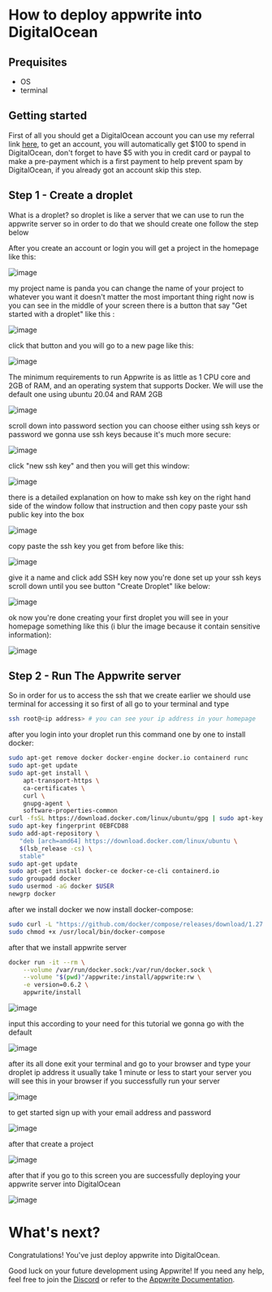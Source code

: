 # How to deploy appwrite into DigitalOcean

## Prequisites

- OS 
- terminal 

## Getting started

First of all you should get a DigitalOcean account you can use my referral link [here](https://m.do.co/c/35524e9707b0), to get an account, you will
automatically get $100 to spend in DigitalOcean, don't forget to have $5 with you in credit card or paypal to make 
a pre-payment which is a first payment to help prevent spam by DigitalOcean, if you already got an account skip this step.

## Step 1 - Create a droplet

What is a droplet? so droplet is like a server that we can use to run the appwrite server so in order to do that we should create one
follow the step below

After you create an account or login you will get a project in the homepage like this:

![image](https://imgur.com/download/ZQ2FUjX)

my project name is panda you can change the name of your project to whatever you want it doesn't matter
the most important thing right now is you can see in the middle of your screen there is a button that say "Get started with a droplet"
like this :

![image](https://imgur.com/download/f9DsKAw)

click that button and you will go to a new page like this:

![image](https://imgur.com/download/XVRkq8C)

The minimum requirements to run Appwrite is as little as 1 CPU core and 2GB of RAM, and an operating system that supports Docker.
 We will use the default one using ubuntu 20.04 and RAM 2GB

 ![image](https://imgur.com/download/4bqbGYg)
 
 scroll down into password section you can choose either using ssh keys or password we gonna use ssh keys because it's much more secure:

![image](https://imgur.com/download/IpDbMmJ)

click "new ssh key" and then you will get this window:

![image](https://imgur.com/download/cUNWz5w)

there is a detailed explanation on how to make ssh key on the right hand side of the window follow that instruction and then copy paste
your ssh public key into the box

![image](https://imgur.com/download/qbMltoP)

copy paste the ssh key you get from before like this:

![image](https://imgur.com/download/Mpl0SfK)

give it a name and click add SSH key now you're done set up your ssh keys scroll down until you see button "Create Droplet" like below:

![image](https://imgur.com/download/FWVwhGH)

ok now you're done creating your first droplet you will see in your homepage something like this (i blur the image because it contain sensitive information):

![image](https://imgur.com/download/b9Sr9mz)

## Step 2 - Run The Appwrite server

So in order for us to access the ssh that we create earlier we should use terminal for accessing it so first of all go to your terminal and type

```bash
ssh root@<ip address> # you can see your ip address in your homepage
```

after you login into your droplet run this command one by one to install docker:

```bash
sudo apt-get remove docker docker-engine docker.io containerd runc
sudo apt-get update
sudo apt-get install \
    apt-transport-https \
    ca-certificates \
    curl \
    gnupg-agent \
    software-properties-common
curl -fsSL https://download.docker.com/linux/ubuntu/gpg | sudo apt-key add -
sudo apt-key fingerprint 0EBFCD88
sudo add-apt-repository \
   "deb [arch=amd64] https://download.docker.com/linux/ubuntu \
   $(lsb_release -cs) \
   stable"
sudo apt-get update
sudo apt-get install docker-ce docker-ce-cli containerd.io
sudo groupadd docker
sudo usermod -aG docker $USER
newgrp docker 
```
after we install docker we now install docker-compose:

```bash
sudo curl -L "https://github.com/docker/compose/releases/download/1.27.4/docker-compose-$(uname -s)-$(uname -m)" -o /usr/local/bin/docker-compose
sudo chmod +x /usr/local/bin/docker-compose
```

after that we install appwrite server

```bash
docker run -it --rm \
    --volume /var/run/docker.sock:/var/run/docker.sock \
    --volume "$(pwd)"/appwrite:/install/appwrite:rw \
    -e version=0.6.2 \
    appwrite/install
```
![image](https://imgur.com/download/l7R5FZf)

input this according to your need for this tutorial we gonna go with the default

![image](https://imgur.com/download/ecCZ1O5)

after its all done exit your terminal and go to your browser and type your droplet ip address it usually take 1 minute or 
less to start your server you will see this in your browser if you successfully run your server

![image](https://imgur.com/download/OTKn3p8)

to get started sign up with your email address and password

![image](https://imgur.com//download/Wva5tOi)

after that create a project

![image](https://imgur.com/download/6LKlQoP)

after that if you go to this screen you are successfully deploying your appwrite server into DigitalOcean

![image](https://imgur.com/download/gaoBGGg)

# What's next?
Congratulations! You've just deploy appwrite into DigitalOcean.

Good luck on your future development using Appwrite! If you need any help, feel free to join the [Discord](https://appwrite.io/discord) or refer to the [Appwrite Documentation](https://appwrite.io/docs). 



